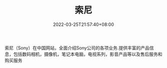 ﻿---
weight: 
title: "索尼"
description: "索尼（Sony）在中国网站，全面介绍Sony公司的各项业务.提供丰富的产品信息，包括数码相机，摄像机，笔记本电脑，电视系列，影音产品等以及售后服务和购买服务"
date: 2022-03-25T21:57:40+08:00
lastmod: 2022-03-25T16:45:40+08:00
draft: false
authors: ["Metabd"]
featuredImage: "252.jpg"
link: "https://www.sony.com.cn/"
tags: ["索尼","基础设施"]
categories: ["navigation"]
navigation: ["基础设施"]
lightgallery: true
toc: true
pinned: false
recommend: false
recommend1: false
---
索尼（Sony）在中国网站，全面介绍Sony公司的各项业务.提供丰富的产品信息，包括数码相机，摄像机，笔记本电脑，电视系列，影音产品等以及售后服务和购买服务
